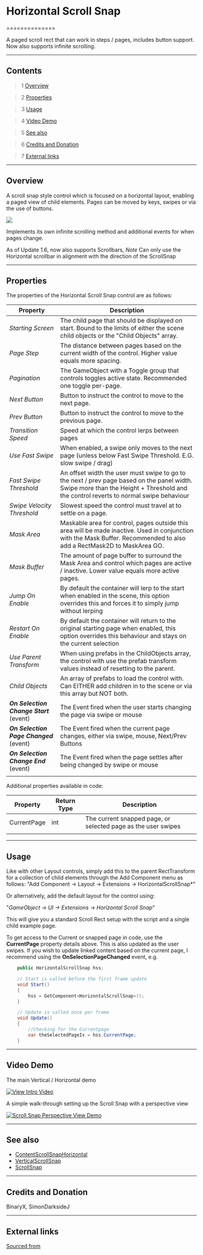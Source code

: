 # Horizontal Scroll Snap

==============

A paged scroll rect that can work in steps / pages, includes button support.  Now also supports infinite scrolling.

---------

## Contents

> 1 [Overview](#markdown-header-overview)

> 2 [Properties](#markdown-header-properties)

> 3 [Usage](#markdown-header-usage)

> 4 [Video Demo](#markdown-header-video-demo)

> 5 [See also](#markdown-header-see-also)

> 6 [Credits and Donation](#markdown-header-credits-and-donation)

> 7 [External links](#markdown-header-external-links)

---------

## Overview

A scroll snap style control which is focused on a horizontal layout, enabling a paged view of child elements.
Pages can be moved by keys, swipes or via the use of buttons.

![](https://bitbucket.org/UnityUIExtensions/unity-ui-extensions/wiki/Controls/Images/HSSInspector.jpg)

Implements its own infinite scrolling method and additional events for when pages change.

As of Update 1.6, now also supports Scrollbars, *Note* Can only use the Horizontal scrollbar in alignment with the direction of the ScrollSnap

---------

## Properties

The properties of the Horizontal Scroll Snap control are as follows:

Property | Description
--------- | --------------
*Starting Screen*|The child page that should be displayed on start. Bound to the limits of either the scene child objects or the "Child Objects" array.
*Page Step*|The distance between pages based on the current width of the control.  Higher value equals more spacing.
*Pagination*|The GameObject with a Toggle group that controls toggles active state. Recommended one toggle per-page.
*Next Button*|Button to instruct the control to move to the next page.
*Prev Button*|Button to instruct the control to move to the previous page.
*Transition Speed*|Speed at which the control lerps between pages
*Use Fast Swipe*|When enabled, a swipe only moves to the next page (unless below Fast Swipe Threshold. E.G. slow swipe / drag)
*Fast Swipe Threshold*|An offset width the user must swipe to go to the next / prev page based on the panel width.  Swipe more than the Height + Threshold and the control reverts to normal swipe behaviour
*Swipe Velocity Threshold*|Slowest speed the control must travel at to settle on a page.
*Mask Area*|Maskable area for control, pages outside this area will be made inactive. Used in conjunction with the Mask Buffer.  Recommended to also add a RectMask2D to MaskArea GO.
*Mask Buffer*|The amount of page buffer to surround the Mask Area and control which pages are active / inactive. Lower value equals more active pages.
*Jump On Enable*|By default the container will lerp to the start when enabled in the scene, this option overrides this and forces it to simply jump without lerping
*Restart On Enable*|By default the container will return to the original starting page when enabled, this option overrides this behaviour and stays on the current selection
*Use Parent Transform*|When using prefabs in the ChildObjects array, the control with use the prefab transform values instead of resetting to the parent.
*Child Objects*|An array of prefabs to load the control with. Can EITHER add children in to the scene or via this array but NOT both.
***On Selection Change Start*** (event) |The Event fired when the user starts changing the page via swipe or mouse
***On Selection Page Changed*** (event) |The Event fired when the current page changes, either via swipe, mouse, Next/Prev Buttons
***On Selection Change End*** (event) |The Event fired when the page settles after being changed by swipe or mouse
||

Additional properties available in code:

Property | Return Type | Description
---|---|---
CurrentPage|int|The current snapped page, or selected page as the user swipes
|||

---------

## Usage

Like with other Layout controls, simply add this to the parent RectTransform for a collection of child elements through the Add Component menu as follows:
"Add Component -> Layout -> Extensions -> HorizontalScrollSnap*"

Or alternatively, add the default layout for the control using:

"*GameObject -> UI -> Extensions -> Horizontal Scroll Snap*"

This will give you a standard Scroll Rect setup with the script and a single child example page.

To get access to the Current or snapped page in code, use the **CurrentPage** property details above.  This is also updated as the user swipes.  If you wish to update linked content based on the current page, I recommend using the **OnSelectionPageChanged** event, e.g.

```csharp
    public HorizontalScrollSnap hss;

    // Start is called before the first frame update
    void Start()
    {
        hss = GetComponent<HorizontalScrollSnap>();
    }

    // Update is called once per frame
    void Update()
    {
        //Checking for the Currentpage
        var theSelectedPageIs = hss.CurrentPage;
    }
```

---------

## Video Demo

The main Vertical / Horizontal demo

[![View Intro Video](http://img.youtube.com/vi/LnKy3_ymEXs/0.jpg)](http://www.youtube.com/watch?v=LnKy3_ymEXs "HSS/VSS walk-through video")

A simple walk-through setting up the Scroll Snap with a perspective view

[![Scroll Snap Perspective View Demo](https://bitbucket.org/UnityUIExtensions/unity-ui-extensions/wiki/Controls/Images/ScrollSnapPerspectiveDemo.jpg)](https://bitbucket.org/UnityUIExtensions/unity-ui-extensions/wiki/Controls/Images/ScrollSnapPerspectiveDemo.mp4 "Scroll Snap Perspective View Demo")

---------

## See also

* [ContentScrollSnapHorizontal](https://bitbucket.org/UnityUIExtensions/unity-ui-extensions/wiki/Controls/ContentScrollSnapHorizontal)
* [VerticalScrollSnap](https://bitbucket.org/UnityUIExtensions/unity-ui-extensions/wiki/Controls/VerticalScrollSnap)
* [ScrollSnap](https://bitbucket.org/UnityUIExtensions/unity-ui-extensions/wiki/Controls/ScrollSnap)

---------

## Credits and Donation

BinaryX, SimonDarksideJ

---------

## External links

[Sourced from](http://forum.unity3d.com/threads/scripts-useful-4-6-scripts-collection.264161/page-2#post-1945602)
